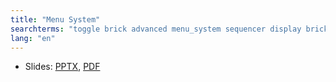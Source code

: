 ```yaml
---
title: "Menu System"
searchterms: "toggle brick advanced menu_system sequencer display brick brick_buttons"
lang: "en"
---
```

 <ul>
 <li class="ng-binding">Slides:
 <a href="translations/en-us/advanced/MenuSystem.pptx">PPTX</a>,
 <a href="translations/en-us/advanced/MenuSystem.pdf">PDF</a>
 </li>
 </ul>
